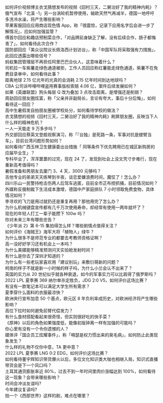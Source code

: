 如何评价视频博主衣戈猜想发布的视频《回村三天，二舅治好了我的精神内耗》？  
俄气宣布「北溪 -1」另一台涡轮机暂停使用，输欧天然气再减半，德国一地呼吁多洗冷水澡，将产生哪些影响？  
苹果客服回应应用商店现色情 App，称「很震惊，记录下应用名字后会进一步了解情况」，应如何加强监管？  
傅首尔回应和趣店预制菜合作，「对品牌前身缺乏了解，没有后续合作，肠子都悔青了」，如何看待此次合作？  
国防部回应「美众议院议长佩洛西计划访台」，称「中国军队将采取强有力措施」，此回应透露出哪些信号？  
蚂蚁集团管理层不再担任阿里巴巴合伙人，这意味着什么？  
司机拉一车紫薯走绿色通道被拒，工作人员回应称红薯能走绿色通道，紫薯不在免费目录单中，如何看待此事？  
距离地球 2.15 亿光年的光真的会消耗 2.15 亿年时间到达地球吗？  
CBA 公司诉哔哩哔哩盗用赛事版权索赔 4.06 亿，案件后续发展如何？  
如果《英雄联盟》狗头每层 Q 改为叠加 3 点攻击距离，是增强还是削弱？  
周劼回应朋友圈炫富，称「父亲并非副局长，言论有夸大，事后十分后悔」，如何看待这一回应？  
高中生暑假发自拍朋友圈被学校处分，如何看待学校的做法？  
衣戈猜想的视频《回村三天，二舅治好了我的精神内耗》刷屏朋友圈，反映当下人什么样的精神危机？  
一人一天能走 9 万多步吗？  
外交部回应蔡英文登舰视察演习，称「『台独』是死路一条，军事对抗是螳臂当车」，目前台湾问题形势如何？  
如何看待广西玉林卫生健康委出台措施「 同等条件下优先聘用已在城区新购房的应届毕业生」？  
专科毕业了，浑浑噩噩的过完，现在 24 了，发现到社会上没文凭寸步难行，现在重新高考值得吗？  
暑假准备和男朋友去厦门 3、4 天，3000 元够吗？  
吉他专业的弟弟天天练琴到半夜，谈恋爱嫌浪费时间，魔怔了！怎么办？  
四川乐山一民警持枪击伤两人后驾车逃匿，目前全市正布控抓捕，目前情况如何？  
外媒称反俄制裁下生活成本激增，德国中产家庭排队 7 小时领取免费食物，具体情况如何？  
李寻欢的飞刀是用过就扔还是重复再用？那他用完了怎么办？  
为什么机械键盘宣传都有几千万次使用寿命，却经常有使用一两年就坏了？  
现在的年轻人打工一辈子能攒下 100w 吗？  
你对未来三年有哪些忠告？  
《少年派 2》第 6-15 集拍得怎么样？哪些剧情点值得关注？  
如何评价《海贼王》海军大将「植物人」绿牛？  
为什么很多不是师范专业的都要去考教师资格证啊？  
高一没好好学习还有机会上一本吗？  
为什么美媒能够精准预测问天实验舱发射时间？  
有什么是你去了深圳才知道的？  
为什么有一些老玩家喜欢用「建议别玩」来敷衍萌新的问题？  
柯南的样子不就是新一小时候的样子吗，为什么小兰会认不出来了？  
英国的实力从 20 世纪似乎就各种衰退，如今的军事实力可以比肩得了俄罗斯吗？  
2022 LPL 夏季赛 369 纳尔单杀定胜负，JDG 2:0 V5，如何评价这场比赛？  
有没有一款笔记本可以满足大学生所有需求？  
夏季穿什么面料的衣服最凉快？  
欧洲央行宣布加息 50 个基点，欧元区 8 年负利率成历史，对欧洲经济将产生哪些影响？  
高位下拉时如何避免前臂代偿发力？  
有什么食材搭配看起来很奇怪，但实则很好吃的快手菜？  
《原神》以后的角色如果强度低，能像初版钟离一样有加强的可能吗？  
你心里有没有一个令你遗憾的人？  
媒体评「国企员工炫耀事件」，称「嘚瑟是权力惯出来的臭毛病」，如何防止此类现象发生？  
什么样的礼物不仅你中意，TA 更中意？  
2022 LPL 夏季赛 LNG 0:2 EDG，如何评价这场比赛？  
如何看待董宇辉知识带货爆火以后，多位文化知识类大咖也相继入局，知识式直播带货会是下一个风口吗？  
土耳其通货膨胀率近 80%，过去不到一年时间里肉价涨幅达到 100%，如何看待这一现象？会带来哪些影响？  
时间会冲淡友谊吗?  
今年建议复读吗?  
拍一个《西部世界》这样的剧，难点在哪里？  

